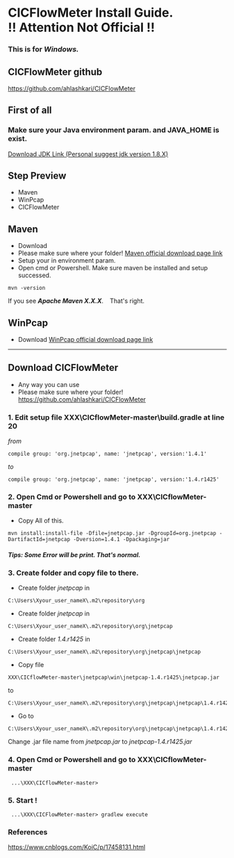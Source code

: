 # CICFlowMeter Install Guide. <br> !! Attention Not Official !!

### This is for ***Windows.***


## CICFlowMeter github
https://github.com/ahlashkari/CICFlowMeter


## First of all
### Make sure your Java environment param. and JAVA_HOME is exist.
[Download JDK Link (Personal suggest jdk version 1.8.X)](https://www.oracle.com/tw/java/technologies/javase/javase8-archive-downloads.html)


## Step Preview
* Maven 
* WinPcap
* CICFlowMeter


## Maven
* Download
* Please make sure where your folder! 
[Maven official download page link](https://maven.apache.org/download.cgi)
* Setup your in environment param.
* Open cmd or Powershell. Make sure maven be installed and setup successed. 
```
mvn -version
```
 If you see ***Apache Maven X.X.X***. &ensp; That's right.

## WinPcap
* Download 
[WinPcap official download page link](https://www.winpcap.org/install/)

---

## Download CICFlowMeter
* Any way you can use
* Please make sure where your folder! 
https://github.com/ahlashkari/CICFlowMeter

### 1. Edit setup file XXX\CICflowMeter-master\build.gradle at line 20
_from_
```
compile group: 'org.jnetpcap', name: 'jnetpcap', version:'1.4.1'
```
_to_

```
compile group: 'org.jnetpcap', name: 'jnetpcap', version:'1.4.r1425'
```
### 2. Open Cmd or Powershell and go to XXX\CICflowMeter-master
* Copy All of this.

```
mvn install:install-file -Dfile=jnetpcap.jar -DgroupId=org.jnetpcap -DartifactId=jnetpcap -Dversion=1.4.1 -Dpackaging=jar
```
#### ___Tips: Some Error will be print. That's normal.___

### 3. Create folder and copy file to there.
* Create folder *jnetpcap* in 
```
C:\Users\Xyour_user_nameX\.m2\repository\org
```
* Create folder *jnetpcap* in 
```
C:\Users\Xyour_user_nameX\.m2\repository\org\jnetpcap
```
* Create folder *1.4.r1425* in 
```
C:\Users\Xyour_user_nameX\.m2\repository\org\jnetpcap\jnetpcap
```
* Copy file 
```
XXX\CICflowMeter-master\jnetpcap\win\jnetpcap-1.4.r1425\jnetpcap.jar 
```
to 
```
C:\Users\Xyour_user_nameX\.m2\repository\org\jnetpcap\jnetpcap\1.4.r1425
```
* Go to 
```
C:\Users\Xyour_user_nameX\.m2\repository\org\jnetpcap\jnetpcap\1.4.r1425 
```
Change .jar file name from _jnetpcap.jar_ to _jnetpcap-1.4.r1425.jar_


### 4. Open Cmd or Powershell and go to XXX\CICflowMeter-master
```
 ...\XXX\CICflowMeter-master>
```
### 5. Start !
```
 ...\XXX\CICFlowMeter-master> gradlew execute
```



### References
https://www.cnblogs.com/KoiC/p/17458131.html
